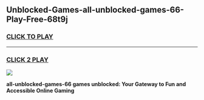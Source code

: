 
## Unblocked-Games-all-unblocked-games-66-Play-Free-68t9j
<h3>
<a href="https://premium76.site?title=all-unblocked-games-66&ref=18A1">CLICK TO PLAY</a></h3>
<hr>

<h3>
<a href="https://premium76.site?title=all-unblocked-games-66&ref=18A1">CLICK 2 PLAY</a>
  
</h3>

<a href="https://premium76.site?title=all-unblocked-games-66&ref=18A1"><img src="https://clearcache.store/games.png"></a>


**all-unblocked-games-66 games unblocked: Your Gateway to Fun and Accessible Online Gaming**
